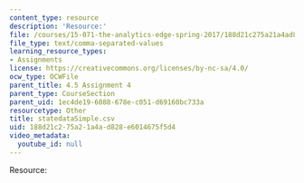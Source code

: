 ```yaml
---
content_type: resource
description: 'Resource:'
file: /courses/15-071-the-analytics-edge-spring-2017/188d21c275a21a4ad828e6014675f5d4_statedataSimple.csv
file_type: text/comma-separated-values
learning_resource_types:
- Assignments
license: https://creativecommons.org/licenses/by-nc-sa/4.0/
ocw_type: OCWFile
parent_title: 4.5 Assignment 4
parent_type: CourseSection
parent_uid: 1ec4de19-6088-678e-c051-d69160bc733a
resourcetype: Other
title: statedataSimple.csv
uid: 188d21c2-75a2-1a4a-d828-e6014675f5d4
video_metadata:
  youtube_id: null
---
```

Resource: